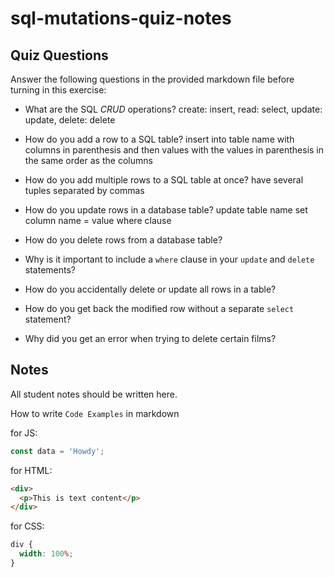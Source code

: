 # sql-mutations-quiz-notes

## Quiz Questions

Answer the following questions in the provided markdown file before turning in this exercise:

- What are the SQL _CRUD_ operations?
  create: insert, read: select, update: update, delete: delete
- How do you add a row to a SQL table?
  insert into table name with columns in parenthesis and then values with the values in parenthesis in the same order as the columns
- How do you add multiple rows to a SQL table at once?
  have several tuples separated by commas
- How do you update rows in a database table?
  update table name set column name = value where clause
- How do you delete rows from a database table?

- Why is it important to include a `where` clause in your `update` and `delete` statements?

- How do you accidentally delete or update all rows in a table?

- How do you get back the modified row without a separate `select` statement?

- Why did you get an error when trying to delete certain films?

## Notes

All student notes should be written here.

How to write `Code Examples` in markdown

for JS:

```javascript
const data = 'Howdy';
```

for HTML:

```html
<div>
  <p>This is text content</p>
</div>
```

for CSS:

```css
div {
  width: 100%;
}
```
